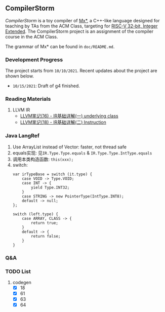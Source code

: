 ## CompilerStorm

*CompilerStorm* is a toy compiler of [Mx*](https://github.com/ACMClassCourses/Compiler-Design-Implementation/blob/master/README.md), a C++-like language designed for teaching by TAs from the ACM Class, targeting for [RISC-V 32-bit, Integer Extended](https://riscv.org/technical/specifications/). The CompilerStorm project is an assignment of the compiler course in the ACM Class.

The grammar of Mx* can be found in `doc/README.md`.



### Development Progress
The project starts from `10/10/2021`. Recent updates about the project are shown below.

- `10/15/2021`: Draft of g4 finished.

### Reading Materials

1. LLVM IR
	- [LLVM笔记(16) - IR基础详解(一) underlying class](https://www.cnblogs.com/Five100Miles/p/14083814.html)
	- [LLVM笔记(18) - IR基础详解(二) Instruction](https://www.cnblogs.com/Five100Miles/p/14100555.html)

### Java LangRef
1. Use ArrayList instead of Vector: faster, not thread safe
2. equals实现: 见`IR.Type.Type.equals` & `IR.Type.Type.IntType.equals`
3. 调用本类构造函数: `this(xxx);`
4. switch: 
    ```
    var irTypeBase = switch (it.type) {
        case VOID -> Type.VOID;
        case INT -> {
            yield Type.INT32;
        }
        case STRING -> new PointerType(IntType.INT8);
        default -> null;
    };
    ```
    ```
    switch (left.type) {
        case ARRAY, CLASS -> {
            return true;
        }
        default -> {
            return false;
        }
    }
    ```

### Q&A

### TODO List
1. codegen 
   - [x] 18
   - [x] 61
   - [x] 63
   - [x] 64